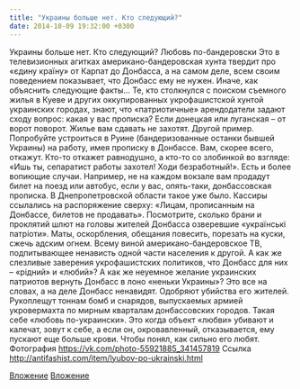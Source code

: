 ```yaml
---
title: "Украины больше нет. Кто следующий?"
date: 2014-10-09 19:32:00 +0300
---
```


Украины больше нет. Кто следующий?
Любовь по-бандеровски
Это в телевизионных агитках американо-бандеровская хунта твердит про «єдину країну» от Карпат до Донбасса, а на самом деле, всем своим поведением показывает, что Донбасс ему не нужен. Иначе, как объяснить следующие факты...
Те, кто столкнулся с поиском съемного жилья в Куеве и других оккупированных укрофашистской хунтой украинских городах, знают, что «патриотичные» арендодатели задают сходу вопрос: какая у вас прописка? Если донецкая или луганская – от ворот поворот. Жилье вам сдавать не захотят.
Другой пример. Попробуйте устроиться в Руине (бандеризованные останки бывшей Украины) на работу, имея прописку в Донбассе. Вам, скорее всего, откажут. Кто-то откажет равнодушно, а кто-то со злобинкой во взгляде: «Ишь ты, сепаратист работы захотел! Ходи безработный!».
Есть и более вопиющие случаи. Например, не на каждом вокзале вам продадут билет на поезд или автобус, если у вас, опять-таки, донбассовская прописка. В Днепропетровской области такое уже было. Кассиры ссылались на распоряжение сверху: «Лицам, прописанным на Донбассе, билетов не продавать».
Посмотрите, сколько брани и проклятий шлют на головы жителей Донбасса озверевшие «українські патріоти». Маты, оскорбления, обещания повесить, порезать на куски, сжечь адским огнем. Всему виной американо-бандеровское ТВ, подпитывающее ненависть одной части населения к другой.
А как же слезливые заверения укрофашистских политиков, что Донбасс для них – «рідний» и «любий»? А как же неуемное желание украинских патриотов вернуть Донбасс в лоно «неньки Украины»? Это все на словах, а на деле Донбасс ненавидят. Одобряют убийства его жителей. Рукоплещут тоннам бомб и снарядов, выпускаемых армией укровермахта по мирным кварталам донбассовских городов.
Такая себе «любовь по-украински». Это когда объект «любви» убивают и калечат, зовут к себе, а если он, окровавленный, отказывается, ему пускают еще больше крови. Чтобы понял, как сильно его любят.
Фотография
<a class="vk-attach" href="https://vk.com/photo-55921885_341457819">https://vk.com/photo-55921885_341457819</a>
Ссылка
http://antifashist.com/item/lyubov-po-ukrainski.html

<a class="vk-attach" href="https://vk.com/photo-55921885_341457819">Вложение</a>
[Вложение](http://antifashist.com/item/lyubov-po-ukrainski.html)
